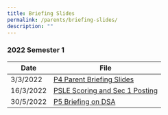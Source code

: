 ```yaml
---
title: Briefing Slides
permalink: /parents/briefing-slides/
description: ""
---
```

### 2022 Semester 1



| Date | File | 
| -------- | -------- | 
| 3/3/2022    | [P4 Parent Briefing Slides](/files/P4%20Parents%20Briefing_2%20Mar%202022.pdf)    |
|16/3/2022|[PSLE Scoring and Sec 1 Posting](/files/PSLE%20Scoring%20and%20Sec%201%20PostingSch%20Website.pdf)|
|30/5/2022|[P5 Briefing on DSA](/files/P5%20briefing%20on%20DSA_website%20.pdf) 
